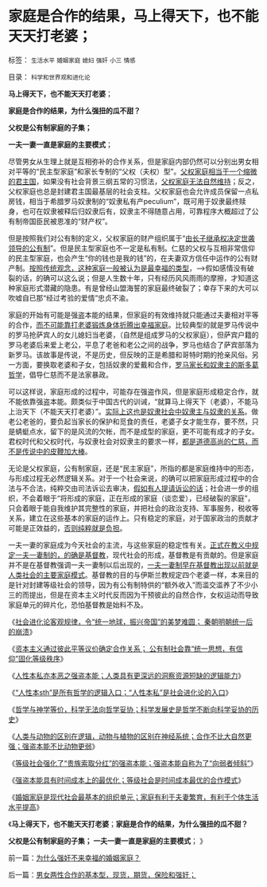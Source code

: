# 家庭是合作的结果，马上得天下，也不能天天打老婆；

标签： `生活水平` `婚姻家庭` `媳妇` `强奸` `小三` `情感` 

目录： `科学和世界观和进化论`

**马上得天下，也不能天天打老婆**；

**家庭是合作的结果，为什么强扭的瓜不甜？**

**父权是公有制家庭的子集；**

**一夫一妻一直是家庭的主要模式**；

尽管男女从生理上就是互相弥补的合作关系，但是家庭内部仍然可以分别出男女相对平等的“民主型家庭”和家长专制的“父权（夫权）型”。[父权家庭相当于一个缩微的君主国](../../../2012/4/14/贵族女性得倾斜，贱民女性加倍付出；.md)，如果没有社会背景三纲五常的习惯法，[父权家庭无法自然维持](../../../2012/4/14/否定父权后“男女不平等”自然消失,女权运动的民粹本质.md)；反之，父权家庭也总是封建君主国最基层的社会支柱。父权家庭也会允许成员保留一点私房钱，相当于希腊罗马奴隶制的“奴隶私有产peculium”，既可用于奴隶最终赎身，也可在奴隶被释后归奴隶后有，奴隶主不得随意占用，可靠程序大概超过了公有制帝国臣民被恩准的“财产权”。

但是按照我们对公有制的定义，父权家庭的财产组织属于“[由长子继承权决定世袭领导的公有制](../../../2012/10/16/君主创设长子继承权后，被贵族挟制；.md)”。但是民主型家庭也不一定是私有制。仁慈的父权与互相非常信仰的民主型家庭，也会产生“你的钱也是我的钱”的，在夫妻双方信任中运作的公有财产制。[按照传统观念，这种家庭一般被认为是最幸福的类型](../../../2012/12/1/无法止损的“家破人亡，国破家亡，灾难深重”.md)，——>假如感情没有破裂的话，的确可以这么说；但是人生数十年，只有经历风风雨雨的摩擦，才知道这种家庭形式潜藏的隐患。有是曾经山盟海誓的家庭最终破裂了；幸存下来的大可以吹嘘自已那“经过考验的爱情”忠贞不渝。

家庭的开始有可能是强盗本能的结果，但家庭的有效维持就只能通过夫妻相对平等的合作，[而不可能靠打老婆锻炼身体折腾出幸福家庭](../../../2012/4/14/俄国圣女化的“打老婆锻炼身体”.md)。比较典型的就是罗马传说中的罗马抢萨宾人的女儿媳妇当老婆，（自然是组成罗马的父权家庭），但萨宾户籍的罗马老婆后来爱上老公，平息了老爸和老公之间的战争，罗马也结合了萨宾部落为新罗马。该故事是传说，不是历史，但反映的正是希腊和哥特时期的抢亲风俗。另一方面，要换取老婆和子女，包括奴隶的爱戴和合作，[罗马家长和奴隶主的斯多葛哲学](../../../2010/8/18/罗马斯多葛皇帝们是孔儒难以想象的清廉奉公.md)，倡导仁慈而不是法家暴政。

可以这样说，家庭形成的过程中，可能存在强盗作风，但是家庭形成稳定合作，就不能依靠强盗本能。颇类似于中国古代的训诫，“就算马上得天下（老婆），不能马上治天下（不能天天打老婆）”。[实际上这也是奴隶社会中奴隶主与奴隶的关系](../../../2012/3/29/“奴隶制”不只是“奴役制”.md)。做老公老爸的，要负起当家长的保护和觅食的责任，老婆子女才能生存，要不然，只是蜻蜓点水，留下的是风流的欠帐，而不是成型的家庭，更不可能有成才的子女。君权时代和父权时代，与奴隶社会对奴隶主的要求一样，[都是道德高尚的仁慈，而不是传说中的皮鞭加大棒](../../../2011/5/5/奴隶主大多数是仁慈的，道德是高尚的.md)。

无论是父权家庭，公有制家庭，还是“民主家庭”，所指的都是家庭维持中的形态，与形成过程无必然逻辑关系。对于一个社会来说，的确可以把家庭形成过程中的合法与不合法，纯粹交由司法诉讼去审决，[假如有人提请诉讼的话](../../../2012/4/25/“受害者举证”排除斯大林正义.md)；社会进一步的组织，不会着眼于“将形成的家庭，正在形成的家庭（谈恋爱），已经破裂的家庭”，只会着眼于能自我维护其完整性的家庭，并把社会的政治支持、军事服务，税收等关系，建立在这些基本的家庭的运作上。只有稳定的家庭，对于国家政治的贡献才可能是正效益的，[否则纯粹就是负担](../../../2012/10/19/革命是封建制度的新陈代谢，《黑客帝国》“升级”的启示.md)。

一夫一妻的家庭成为今天社会的主流，与这些家庭的稳定性有关。[正式在教义中规定一夫一妻制的，的确是基督教](../../../2010/11/19/统一思想战乱多；只有信仰才能抹煞人性.md)，现代社会的形成，基督教是有贡献的。但是家庭并不是在基督教强调一夫一妻制以后出现的，[一夫一妻制早在基督教出现以前就是人类社会的主要家庭模式](../../../2009/11/4/进化论预计的外星生命性式和性别，仅仅是预言吗.md)。基督教的目的与伊斯兰教规定四个老婆一样，本来目的是针对封建等级社会的领导，因为有公有制特供的“额外收入”而滥交滥养了不少小三的而提出，但是在资本主义时代反而因为干预彼此的自然合作，女权运动而导致家庭单元的碎片化，恐怕基督教是始料不及。

《[社会进化论客观规律，令“统一地球，振兴帝国”的美梦难圆； 秦朝明朝统一后的崩溃](../../../2012/12/7/社会进化论令“统一地球，振兴帝国”美梦难圆；.md)》

《[资本主义通过彼此平等议价确定合作关系； 公有制社会靠“统一思想，有信仰”固化等级秩序](../../../2012/12/7/公有制社会靠“统一思想，有信仰”固化等级秩序.md)》

《[人性本私亦本恶之强盗本能；人类具有更深远的洞察资源短缺的逻辑能力](../../../2012/12/8/人性本私亦本恶的强盗本能.md)》

《[“人性本sth”是所有哲学的逻辑入口；“人性本私”是社会进化论的入口](../../../2012/12/8/“人性本私”是社会进化论入口,“人性本sth”是所有哲学的入口；.md)》

《[哲学与神学等价，科学无法向哲学妥协；科学发展史是哲学不断向科学妥协的历史](../../../2012/12/8/“社会进化论”即“社会生物学”“社会学”.md)》

《[人类与动物的区别在逻辑，动物与植物的区别在神经系统；合作不比大自然更强；强盗本能不比动物更弱](../../../2012/12/8/科学就是依次“尊重自已”“尊重别人”“尊重事实”.md)》

《[等级社会强化了“贵族索取分红”的强盗本能；强盗本能自称为了“向弱者倾斜”](../../../2012/12/9/强盗本能是每个人的冲动，自称为“向弱者倾斜”.md)》

《[强盗本能具有时间成本上的最优化；等级社会是时间成本最优的合作模式](../../../2012/12/9/强盗本能的合理性，时间成本最优化，蚂蚁社会的人类缩影.md)》

《[婚姻家庭是现代社会最基本的组织单元；家庭有利于夫妻繁育，有利于个体生活水平提高](../../../2012/12/9/为什么强奸不来幸福的婚姻家庭？.md)》

《**马上得天下，也不能天天打老婆**；**家庭是合作的结果，为什么强扭的瓜不甜？**

**父权是公有制家庭的子集； 一夫一妻一直是家庭的主要模式**； 》

前一篇：[为什么强奸不来幸福的婚姻家庭？](../../../2012/12/9/为什么强奸不来幸福的婚姻家庭？.md)

后一篇：[男女两性合作的基本型，现货，期货，保险和强奸；](../../../2012/12/10/男女两性合作的基本型，现货，期货，保险和强奸；.md)